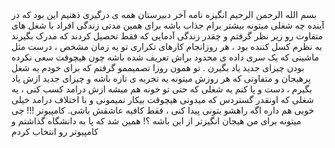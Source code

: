 <!doctype html>
<html lang="en">
<head>
    <meta charset="UTF-8">
    <meta name="viewport"
          content="width=device-width, user-scalable=no, initial-scale=1.0, maximum-scale=1.0, minimum-scale=1.0">
    <meta http-equiv="X-UA-Compatible" content="ie=edge">
    <title>SOP</title>
    <link rel="stylesheet" href="style.css">

</head>
<body>
<div>
    <span>بسم الله الرحمن الرحیم</span>
    <span>انگيزه نامه</span>
   آخر دبیرستان همه ی درگیری ذهنیم این بود که در آینده چه شغلی میتونه بیشتر برام
جذاب باشه برای همین  مدتی زندگی افراد با شغل های متفاوت رو زیر نظر گرفتم و
چقدر زندگی آدمایی که فقط تحصیل کردند که مدرک بگیرند به نظرم کسل کننده بود
، هر روزانجام کارهای تکراری تو یه زمان مشخص ، درست مثل ماشینی که یک سری
داده ی محدود براش تعریف شده باشه چون هیچوقت سعی نکرده بودن چیزای جدید
یاد بگیرن . تو همون روزا تصمیممو گرفتم که  برای خودم یه شغل پرهیجان و متفاوتی که
هر روزش میتونه یه تجربه ی تازه باشه و چیزای جدید ازش یاد بگیرم ، دست و پا کنم یه
شغلی که حتی تو خونه هم میشه ازش درامد کسب کنی ، یه شغلی که اونقدر گستردس
که میدونی هیچوقت بیکار نمیمونی و با اختلاف درامد خیلی خوبی هم داره اگه راهشو
بتونی پیدا کنی ، فقط کافیه عاشقش باشی.
کامپیوتر !!! چی میتونه برای من هیجان انگیزتر از این باشه ؟!
همین شد که پا به دانشگاه گذاشتم و کامپیوتر رو انتخاب کردم 

</div>
</body>
